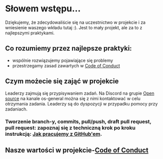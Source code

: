 # Słowem wstępu...

Dziękujemy, że zdecydowaliście się na uczestnictwo w projekcie i za
wniesienie waszego wkładu tutaj :).
Jest to mały projekt, ale za to z najlepszymi praktykami.

## Co rozumiemy przez najlepsze praktyki:

- wspólnie rozwiązujemy pojawiające się problemy
- przestrzegamy zasad zawartych w [Code of Conduct](CODE_OF_CONDUCT.pl.md)

## Czym możecie się zająć w projekcie

Leaderzy zajmują się przypisywaniem zadań.
Na Discord na grupie [Open source](https://discord.gg/Hj7bAz2G) na kanale os-general można się z
nimi kontaktować w celu otrzymania zadania. Leaderzy są do dyspozycji w przypadku pomocy przy zadaniach.

### Tworzenie branch-y, commits, pull/push, draft pull request, pull request: zapoznaj się z techniczną krok po kroku instrukcją: [Jak pracujemy z GitHub'em](githubwork/GITHUB_WORK.pl.md).

## Nasze wartości w projekcie-[Code of Conduct](CODE_OF_CONDUCT.pl.md)
